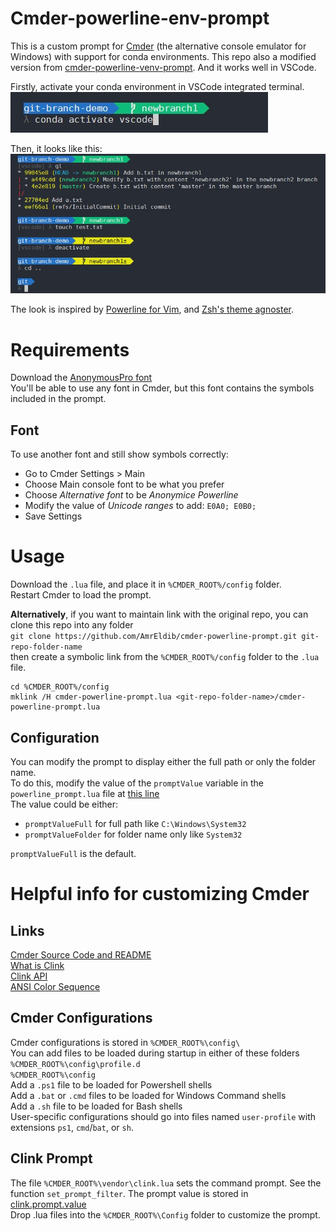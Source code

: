 # Cmder-powerline-env-prompt

This is a custom prompt for [Cmder](http://cmder.net/) (the alternative console emulator for Windows) with support for conda environments. This repo also a modified version from [cmder-powerline-venv-prompt](https://github.com/Tset-Noitamotua/cmder-powerline-venv-prompt). And it works well in VSCode.

Firstly, activate your conda environment in VSCode integrated terminal.  
![fig](fig01.jpg)

Then, it looks like this:  
![fig](fig02.jpg)

The look is inspired by [Powerline for Vim](https://github.com/powerline/powerline), and [Zsh's theme agnoster](https://github.com/agnoster/agnoster-zsh-theme).

# Requirements

Download the [AnonymousPro font](https://github.com/powerline/fonts/tree/master/AnonymousPro)  
You'll be able to use any font in Cmder, but this font contains the symbols included in the prompt. 

## Font
To use another font and still show symbols correctly:  
- Go to Cmder Settings > Main  
- Choose Main console font to be what you prefer  
- Choose _Alternative font_ to be _Anonymice Powerline_  
- Modify the value of _Unicode ranges_ to add: `E0A0; E0B0;`  
- Save Settings  

# Usage

Download the `.lua` file, and place it in `%CMDER_ROOT%/config` folder.  
Restart Cmder to load the prompt.

__Alternatively__, if you want to maintain link with the original repo, you can clone this repo into any folder  
`git clone https://github.com/AmrEldib/cmder-powerline-prompt.git git-repo-folder-name`  
then create a symbolic link from the `%CMDER_ROOT%/config` folder to the `.lua` file.  
```
cd %CMDER_ROOT%/config  
mklink /H cmder-powerline-prompt.lua <git-repo-folder-name>/cmder-powerline-prompt.lua 
```  

## Configuration

You can modify the prompt to display either the full path or only the folder name.  
To do this, modify the value of the `promptValue` variable in the `powerline_prompt.lua` file at [this line](https://github.com/AmrEldib/cmder-powerline-prompt/blob/master/powerline_prompt.lua#L10)  
The value could be either:  
- `promptValueFull` for full path like `C:\Windows\System32`  
- `promptValueFolder` for folder name only like `System32`  

`promptValueFull` is the default.  

# Helpful info for customizing Cmder 

## Links
[Cmder Source Code and README](https://github.com/cmderdev/cmder)  
[What is Clink](https://github.com/mridgers/clink/blob/master/docs/clink.md)  
[Clink API](https://github.com/mridgers/clink/blob/master/docs/api.md)  
[ANSI Color Sequence](http://ascii-table.com/ansi-escape-sequences.php)  

## Cmder Configurations
Cmder configurations is stored in `%CMDER_ROOT%\config\`  
You can add files to be loaded during startup in either of these folders  
        `%CMDER_ROOT%\config\profile.d`  
        `%CMDER_ROOT%\config`  
Add a `.ps1` file to be loaded for Powershell shells  
Add a `.bat` or `.cmd` files to be loaded for Windows Command shells  
Add a `.sh` file to be loaded for Bash shells  
User-specific configurations should go into files named `user-profile` with extensions `ps1`, `cmd`/`bat`, or `sh`.  

## Clink Prompt 
The file `%CMDER_ROOT%\vendor\clink.lua` sets the command prompt. See the function `set_prompt_filter`.
The prompt value is stored in [clink.prompt.value](https://github.com/mridgers/clink/blob/master/docs/api.md#clinkpromptvalue)  
Drop .lua files into the `%CMDER_ROOT%\Config` folder to customize the prompt.
